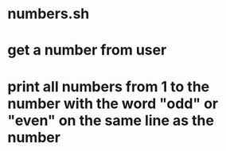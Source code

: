 # numbers.sh
# get a number from user
# print all numbers from 1 to the number with the word "odd" or "even" on the same line as the number
